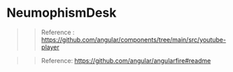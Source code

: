 # NeumophismDesk

>> Reference : https://github.com/angular/components/tree/main/src/youtube-player

>> Reference: https://github.com/angular/angularfire#readme

>> 